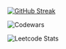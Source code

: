 <!--
**mwormley008/mwormley008** is a ✨ _special_ ✨ repository because its `README.md` (this file) appears on your GitHub profile.

Here are some ideas to get you started:

- 🔭 I’m currently working on ...
- 🌱 I’m currently learning ...
- 👯 I’m looking to collaborate on ...
- 🤔 I’m looking for help with ...
- 💬 Ask me about ...
- 📫 How to reach me: ...
- 😄 Pronouns: ...
- ⚡ Fun fact: ...
-->

[![GitHub Streak](https://streak-stats.demolab.com/?user=mwormley008)](https://git.io/streak-stats)

![Codewars](https://github.r2v.ch/codewars?user=mworm&stroke=yellow)

![Leetcode Stats](https://leetcard.jacoblin.cool/mworm)
